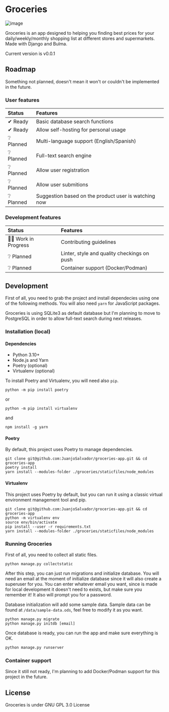 # Groceries

![image](https://github.com/JuanjoSalvador/groceries-app/assets/5058655/8a703542-10d4-4019-a974-373b63cbd0e7)

Groceries is an app designed to helping you finding best prices for your daily/weekly/monthly shopping list at different stores and supermarkets. Made with Django and Bulma.

Current version is v0.0.1

## Roadmap
Something not planned, doesn't mean it won't or couldn't be implemented in the future.

### User features

| Status | Features |
|:-------|:---------|
✔ Ready | Basic database search functions  
✔ Ready | Allow self-hosting for personal usage
❔ Planned | Multi-language support (English/Spanish)
❔ Planned | Full-text search engine
❔ Planned | Allow user registration
❔ Planned | Allow user submitions
❔ Planned | Suggestion based on the product user is watching now


### Development features

|Status | Features |
|:------|:---------|
👷‍♂️ Work in Progress | Contributing guidelines
❔ Planned | Linter, style and quality checkings on push
❔ Planned | Container support (Docker/Podman)


## Development

First of all, you need to grab the project and install dependecies using one of the following methods. You will also need `yarn` for JavaScript packages.

Groceries is using SQLite3 as default database but I'm planning to move to PostgreSQL in order to allow full-text search during next releases.

### Installation (local)

#### Dependencies

* Python 3.10+
* Node.js and Yarn
* Poetry (optional)
* Virtualenv (optional)

To install Poetry and Virtualenv, you will need also `pip`.

```shell
python -m pip install poetry
```

or

```shell
python -m pip install virtualenv
```

and

```shell
npm install -g yarn
```

#### Poetry
By default, this project uses Poetry to manage dependencies.

```shell
git clone git@github.com:JuanjoSalvador/groceries-app.git && cd groceries-app
poetry install
yarn install --modules-folder ./groceries/staticfiles/node_modules
```
#### Virtualenv
This project uses Poetry by default, but you can run it using a classic virtual environment management tool and pip.

```shell
git clone git@github.com:JuanjoSalvador/groceries-app.git && cd groceries-app
python -m virtualenv env
source env/bin/activate
pip install --user -r requirements.txt
yarn install --modules-folder ./groceries/staticfiles/node_modules
```

### Running Groceries
First of all, you need to collect all static files.

```shell
python manage.py collectstatic
```
After this step, you can just run migrations and initialize database. You will need an email at the moment of initialize database since it will also create a superuser for you. You can enter whatever email you want, since is made for local development it doesn't need to exists, but make sure you remember it! It also will prompt you for a password.

Database initialization will add some sample data. Sample data can be found at `/data/sample-data.ods`, feel free to modify it as you want.

```shell
python manage.py migrate
python manage.py initdb [email] 
```

Once database is ready, you can run the app and make sure everything is OK.

```python
python manage.py runserver
```

### Container support
Since it still not ready, I'm planning to add Docker/Podman support for this project in the future.

## License

Groceries is under GNU GPL 3.0 License
